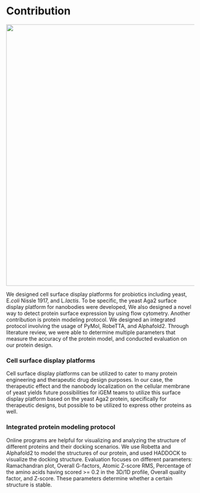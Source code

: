 <div class="flex items-center justify-center">
    <h1 class="h1-bg">Contribution</h1>
    <img src="https://static.igem.wiki/teams/4161/wiki/contri-bg.jpg"
    width="700" />
</div>

We designed cell surface display platforms for probiotics including yeast,
E.*coli* Nissle 1917, and L.*lactis*. To be specific, the yeast Aga2 surface
display platform for nanobodies were developed,  We also designed a novel way
to detect protein surface expression by using flow cytometry. Another
contribution is protein modeling protocol. We designed an integrated protocol
involving the usage of PyMol, RobeTTA, and Alphafold2. Through literature
review, we were able to determine multiple parameters that measure the accuracy
of the protein model, and conducted evaluation on our protein design.

### Cell surface display platforms

Cell surface display platforms can be utilized to cater to many protein
engineering and therapeutic drug design purposes. In our case, the therapeutic
effect and the nanobody localization on the cellular membrane of yeast yields
future possibilities for iGEM teams to utilize this surface display platform
based on the yeast Aga2 protein, specifically for therapeutic designs, but
possible to be utilized to express other proteins as well.

### Integrated protein modeling protocol

Online programs are helpful for visualizing and analyzing the structure of
different proteins and their docking scenarios. We use Robetta and Alphafold2
to model the structures of our protein, and used HADDOCK to visualize the
docking structure. Evaluation focuses on different parameters: Ramachandran
plot, Overall G-factors, Atomic Z-score RMS, Percentage of the amino acids
having scored >= 0.2 in the 3D/1D profile, Overall quality factor, and Z-score.
These parameters determine whether a certain structure is stable.
